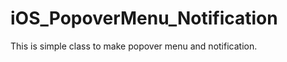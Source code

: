 iOS_PopoverMenu_Notification
============================

This is simple class to make popover menu and notification.